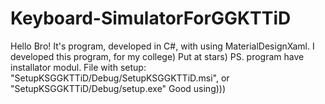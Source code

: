 # Keyboard-SimulatorForGGKTTiD
Hello Bro! It's program, developed in C#, with using MaterialDesignXaml. 
I developed this program, for my college)
Put at stars)
PS. program have installator modul. File with setup: "SetupKSGGKTTiD/Debug/SetupKSGGKTTiD.msi", or "SetupKSGGKTTiD/Debug/setup.exe"
Good using)))
